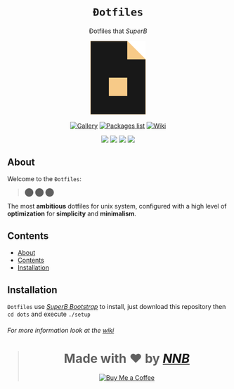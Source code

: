 <h1 align="center"><code>Đotfiles</code></h1>
<p align="center">Đotfiles that <i>SuperB</i></p>
<p align="center"><img width="25%" src="extra/logo.png"></p>
<p align="center"><a href="https://github.com/NNBnh/dots/wiki/gallery"><img src="https://img.shields.io/badge/gallery%20-%23F7CA88.svg?style=for-the-badge" alt="Gallery"></a> <a href="packageslist"><img src="https://img.shields.io/badge/packages_list%20-%23F7CA88.svg?style=for-the-badge" alt="Packages list"></a> <a href="https://github.com/NNBnh/dots/wiki"><img src="https://img.shields.io/badge/wiki%20-%23F7CA88.svg?style=for-the-badge" alt="Wiki"></a></p>
<p align="center"><img src="https://img.shields.io/github/watchers/NNBnh/dots?labelColor=F7CA88&color=585858&style=flat-square"> <img src="https://img.shields.io/github/stars/NNBnh/dots?labelColor=F7CA88&color=585858&style=flat-square"> <img src="https://img.shields.io/github/forks/NNBnh/dots?labelColor=F7CA88&color=585858&style=flat-square"> <img src="https://img.shields.io/github/issues/NNBnh/dots?labelColor=F7CA88&color=585858&style=flat-square"></p>

## About
Welcome to the `Đotfiles`:

> ⬤ ⬤ ⬤

The most **ambitious** dotfiles for unix system, configured with a high level of **optimization** for **simplicity** and **minimalism**.

## Contents
- [About](#about)
- [Contents](#contents)
- [Installation](#installation)

## Installation

`Đotfiles` use [*SuperB Bootstrap*](https://github.com/NNBnh/superb-bootstrap) to install, just download this repository then `cd dots` and execute `./setup`

###### For more information look at the [wiki](https://github.com/NNBnh/dots/wiki)

> <h1 align="center">Made with ❤️ by <a href="https://github.com/NNBnh"><i>NNB</i></a></h1>
>
> <p align="center"><a href="https://www.buymeacoffee.com/nnbnh"><img src="https://img.shields.io/badge/buy_me_a_coffee%20-%23F7CA88.svg?logo=buy-me-a-coffee&logoColor=333333&style=for-the-badge" alt="Buy Me a Coffee"></p>
